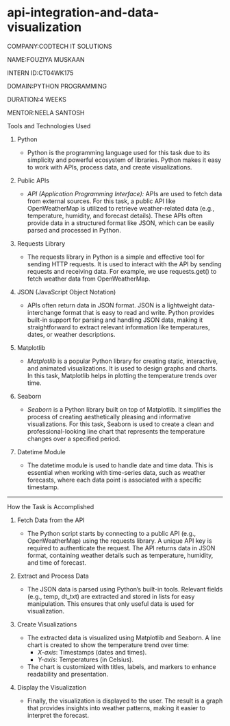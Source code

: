 # api-integration-and-data-visualization
COMPANY:CODTECH IT SOLUTIONS

NAME:FOUZIYA MUSKAAN

INTERN ID:CT04WK175

DOMAIN:PYTHON PROGRAMMING

DURATION:4 WEEKS

MENTOR:NEELA SANTOSH

Tools and Technologies Used

1. Python  
   - Python is the programming language used for this task due to its simplicity and powerful ecosystem of libraries. Python makes it easy to work with APIs, process data, and create visualizations.

2. Public APIs 
   - *API (Application Programming Interface):* APIs are used to fetch data from external sources. For this task, a public API like OpenWeatherMap is utilized to retrieve weather-related data (e.g., temperature, humidity, and forecast details). These APIs often provide data in a structured format like JSON, which can be easily parsed and processed in Python.

3. Requests Library  
   - The requests library in Python is a simple and effective tool for sending HTTP requests. It is used to interact with the API by sending requests and receiving data. For example, we use requests.get() to fetch weather data from OpenWeatherMap.

4. JSON (JavaScript Object Notation) 
   - APIs often return data in JSON format. JSON is a lightweight data-interchange format that is easy to read and write. Python provides built-in support for parsing and handling JSON data, making it straightforward to extract relevant information like temperatures, dates, or weather descriptions.

5. Matplotlib
   - *Matplotlib* is a popular Python library for creating static, interactive, and animated visualizations. It is used to design graphs and charts. In this task, Matplotlib helps in plotting the temperature trends over time.

6. Seaborn  
   - *Seaborn* is a Python library built on top of Matplotlib. It simplifies the process of creating aesthetically pleasing and informative visualizations. For this task, Seaborn is used to create a clean and professional-looking line chart that represents the temperature changes over a specified period.

7. Datetime Module  
   - The datetime module is used to handle date and time data. This is essential when working with time-series data, such as weather forecasts, where each data point is associated with a specific timestamp.

---

How the Task is Accomplished

1. Fetch Data from the API 
   - The Python script starts by connecting to a public API (e.g., OpenWeatherMap) using the requests library. A unique API key is required to authenticate the request. The API returns data in JSON format, containing weather details such as temperature, humidity, and time of forecast.

2. Extract and Process Data  
   - The JSON data is parsed using Python’s built-in tools. Relevant fields (e.g., temp, dt_txt) are extracted and stored in lists for easy manipulation. This ensures that only useful data is used for visualization.

3. Create Visualizations 
   - The extracted data is visualized using Matplotlib and Seaborn. A line chart is created to show the temperature trend over time:
     - *X-axis*: Timestamps (dates and times).
     - *Y-axis*: Temperatures (in Celsius).
   - The chart is customized with titles, labels, and markers to enhance readability and presentation.

4. Display the Visualization 
   - Finally, the visualization is displayed to the user. The result is a graph that provides insights into weather patterns, making it easier to interpret the forecast.

